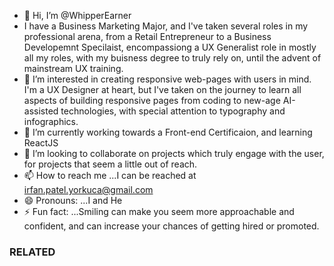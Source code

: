 - 👋 Hi, I’m @WhipperEarner
- I have a Business Marketing Major, and I've taken several roles in my professional arena, from a Retail Entrepreneur to a Business Developemnt Specilaist, encompassiong a UX Generalist role in mostly all my roles, with my buisness degree to truly rely on, until the advent of mainstream UX training. 
- 👀 I’m interested in creating responsive web-pages with users in mind. I'm a UX Designer at heart, but I've taken on the journey to learn all aspects of building responsive pages from coding to new-age AI-assisted technologies, with special attention to typography and infographics.
- 🌱 I’m currently working towards a Front-end Certificaion, and learning ReactJS
- 💞️ I’m looking to collaborate on projects which truly engage with the user, for projects that seem a little out of reach. 
- 📫 How to reach me ...I can be reached at irfan.patel.yorkuca@gmail.com
- 😄 Pronouns: ...I and He
- ⚡ Fun fact: ...Smiling can make you seem more approachable and confident, and can increase your chances of getting hired or promoted.

### RELATED



<!---
WhipperEarner/WhipperEarner is a ✨ special ✨ repository because its `README.md` (this file) appears on your GitHub profile.
You can click the Preview link to take a look at your changes.
--->
